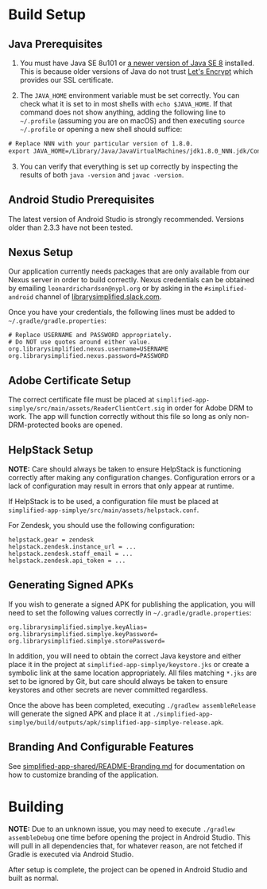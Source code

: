 # Build Setup

## Java Prerequisites

1. You must have Java SE 8u101 or [a newer version of Java SE 8](http://www.oracle.com/technetwork/java/javase/downloads/index.html) installed. This is because older versions of Java do not trust [Let's Encrypt](https://letsencrypt.org/) which provides our SSL certificate.

2. The `JAVA_HOME` environment variable must be set correctly. You can check what it is set to in most shells with `echo $JAVA_HOME`. If that command does not show anything, adding the following line to `~/.profile` (assuming you are on macOS) and then executing `source ~/.profile` or opening a new shell should suffice:

~~~w
# Replace NNN with your particular version of 1.8.0.
export JAVA_HOME=/Library/Java/JavaVirtualMachines/jdk1.8.0_NNN.jdk/Contents/Home
~~~

3. You can verify that everything is set up correctly by inspecting the results of both `java -version` and `javac -version`.

## Android Studio Prerequisites

The latest version of Android Studio is strongly recommended. Versions older than 2.3.3 have not been tested.

## Nexus Setup

Our application currently needs packages that are only available from our Nexus server in order to build correctly. Nexus credentials can be obtained by emailing `leonardrichardson@nypl.org` or by asking in the `#simplified-android` channel of [librarysimplified.slack.com](https://librarysimplified.slack.com).

Once you have your credentials, the following lines must be added to `~/.gradle/gradle.properties`:

~~~
# Replace USERNAME and PASSWORD appropriately.
# Do NOT use quotes around either value.
org.librarysimplified.nexus.username=USERNAME
org.librarysimplified.nexus.password=PASSWORD
~~~

## Adobe Certificate Setup

The correct certificate file must be placed at `simplified-app-simplye/src/main/assets/ReaderClientCert.sig` in order for Adobe DRM to work. The app will function correctly without this file so long as only non-DRM-protected books are opened.

## HelpStack Setup

**NOTE:** Care should always be taken to ensure HelpStack is functioning correctly after making any configuration changes. Configuration errors or a lack of configuration may result in errors that only appear at runtime.

If HelpStack is to be used, a configuration file must be placed at `simplified-app-simplye/src/main/assets/helpstack.conf`.

For Zendesk, you should use the following configuration:

```
helpstack.gear = zendesk
helpstack.zendesk.instance_url = ...
helpstack.zendesk.staff_email = ...
helpstack.zendesk.api_token = ...
```

## Generating Signed APKs

If you wish to generate a signed APK for publishing the application, you will need to set the following values correctly in `~/.gradle/gradle.properties`:

~~~
org.librarysimplified.simplye.keyAlias=
org.librarysimplified.simplye.keyPassword=
org.librarysimplified.simplye.storePassword=
~~~

In addition, you will need to obtain the correct Java keystore and either place it in the project at `simplified-app-simplye/keystore.jks` or create a symbolic link at the same location appropriately. All files matching `*.jks` are set to be ignored by Git, but care should always be taken to ensure keystores and other secrets are never committed regardless.

Once the above has been completed, executing `./gradlew assembleRelease` will generate the signed APK and place it at `./simplified-app-simplye/build/outputs/apk/simplified-app-simplye-release.apk`.

## Branding And Configurable Features

See [simplified-app-shared/README-Branding.md](simplified-app-shared/README-Branding.md)
for documentation on how to customize branding of the application.

# Building

**NOTE:** Due to an unknown issue, you may need to execute `./gradlew assembleDebug` one time before opening the project in Android Studio. This will pull in all dependencies that, for whatever reason, are not fetched if Gradle is executed via Android Studio.

After setup is complete, the project can be opened in Android Studio and built as normal.
